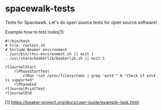 # spacewalk-tests

Tests for Spacewalk. Let's do open source tests for open source software!



Example how to test looks[1]:

```
#!/bin/bash
# File: runtest.sh
# Include Beaker environment
. /usr/bin/rhts-environment.sh || exit 1
. /usr/share/beakerlib/beakerlib.sh || exit 1

rlJournalStart
    rlPhaseStartTest
        rlRun "cat /proc/filesystems | grep 'ext4'" 0 "Check if ext4 is supported"
    rlPhaseEnd
rlJournalPrintText
rlJournalEnd
```


[1] https://beaker-project.org/docs/user-guide/example-task.html
